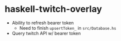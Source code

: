 # haskell-twitch-overlay

- Ability to refresh bearer token
  - Need to finish `upsertToken_` in `src/Database.hs`
- Query twitch API w/ bearer token
